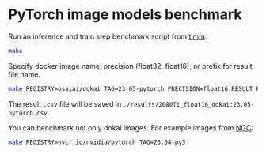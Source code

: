 # PyTorch image models benchmark

Run an inference and train step benchmark script from [timm](https://github.com/huggingface/pytorch-image-models/blob/main/benchmark.py).
```bash
make
```

Specify docker image name, precision (float32, float16), or prefix for result file name.
```bash
make REGISTRY=osaiai/dokai TAG=23.05-pytorch PRECISION=float16 RESULT_PREFIX=2080Ti GPUS='\"device=0\"'
```
The result `.csv` file will be saved in `./results/2080Ti_float16_dokai:23.05-pytorch.csv`.

You can benchmark not only dokai images. For example images from [NGC](https://catalog.ngc.nvidia.com/):
```bash
make REGISTRY=nvcr.io/nvidia/pytorch TAG=23.04-py3
```
